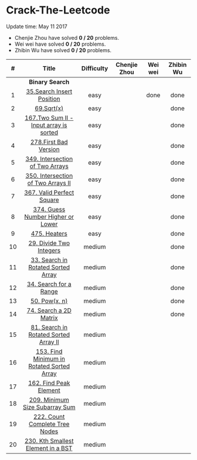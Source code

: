 # Crack-The-Leetcode

Update time: May 11 2017
* Chenjie Zhou have solved **0 / 20** problems.
* Wei wei have solved **0 / 20** problems.
* Zhibin Wu have solved **0 / 20** problems.

| # | Title | Difficulty |Chenjie Zhou | Wei wei | Zhibin Wu |
|:---:|:---:|:---:|:---:|:---:|:---:|
||**Binary Search**|
| 1 | [35.Search Insert Position](https://leetcode.com/problems/search-insert-position/#/description)|easy||done|done|
| 2 | [69.Sqrt(x)](https://leetcode.com/problems/sqrtx/#/description) |easy|||done|
| 3 | [167.Two Sum II - Input array is sorted](https://leetcode.com/problems/two-sum-ii-input-array-is-sorted/#/description) |easy|||done|
| 4 | [278.First Bad Version](https://leetcode.com/problems/first-bad-version/#/description) |easy|||done|
| 5 | [349. Intersection of Two Arrays](https://leetcode.com/problems/intersection-of-two-arrays/#/description) |easy|||done|
| 6 | [350. Intersection of Two Arrays II](https://leetcode.com/problems/intersection-of-two-arrays-ii/#/description) |easy|||done|
| 7 | [367. Valid Perfect Square](https://leetcode.com/problems/valid-perfect-square/#/description) |easy|||done|
| 8 | [374. Guess Number Higher or Lower](https://leetcode.com/problems/guess-number-higher-or-lower/#/description) |easy|||done|
| 9 | [475. Heaters](https://leetcode.com/tag/binary-search/) |easy|||done|
| 10 | [29. Divide Two Integers](https://leetcode.com/problems/divide-two-integers/#/description) |medium|||done|
| 11 | [33. Search in Rotated Sorted Array](https://leetcode.com/problems/search-in-rotated-sorted-array/#/description) |medium|||done|
| 12 | [34. Search for a Range](https://leetcode.com/problems/search-for-a-range/#/description) |medium|||done|
| 13 | [50. Pow(x, n)](https://leetcode.com/problems/powx-n/#/description) |medium|||done|
| 14 | [74. Search a 2D Matrix](https://leetcode.com/problems/search-a-2d-matrix/#/description) |medium|||done|
| 15 | [81. Search in Rotated Sorted Array II](https://leetcode.com/problems/search-in-rotated-sorted-array-ii/#/description) |medium||||
| 16 | [153. Find Minimum in Rotated Sorted Array](https://leetcode.com/problems/find-minimum-in-rotated-sorted-array/#/description) |medium||||
| 17 | [162. Find Peak Element](https://leetcode.com/problems/find-peak-element/#/description) |medium||||
| 18 | [209. Minimum Size Subarray Sum](https://leetcode.com/problems/minimum-size-subarray-sum/#/description) |medium||||
| 19 | [222. Count Complete Tree Nodes](https://leetcode.com/problems/count-complete-tree-nodes/#/description) |medium||||
| 20 | [230. Kth Smallest Element in a BST](https://leetcode.com/problems/kth-smallest-element-in-a-bst/#/description) |medium||||
